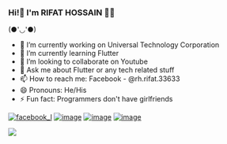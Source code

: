 ### Hi!👋 I'm RIFAT HOSSAIN 👨‍💻

  (●'◡'●)

- 🔭 I’m currently working on Universal Technology Corporation
- 🌱 I’m currently learning Flutter
- 👯 I’m looking to collaborate on Youtube
- 💬 Ask me about Flutter or any tech related stuff
- 📫 How to reach me: Facebook - @rh.rifat.33633 
- 😄 Pronouns: He/His
- ⚡ Fun fact: Programmers don't have girlfriends

[![facebook_l](https://user-images.githubusercontent.com/88751768/153838690-2cb63c71-c784-4eaf-91c9-d3d9d8c16576.png)](https://www.facebook.com/rh.rifat.33633)    [![image](https://user-images.githubusercontent.com/88751768/153838073-c7e180f2-1fe3-4fc5-8843-5a3618e47481.png)](https://www.linkedin.com/in/rifat-hossain-66811b201/)     [![image](https://user-images.githubusercontent.com/88751768/153838136-9a3eb1ce-267f-45b6-9c2e-7ab017e7995a.png)](https://twitter.com/Rifatho25073502)       [![image](https://user-images.githubusercontent.com/88751768/153838258-50a1e547-15f2-4e7c-b86a-ad9fcb2e58ff.png)](https://www.instagram.com/rh_rifat220/?hl=en)

<img src="https://github-readme-stats.vercel.app/api?username=rifathossain82&&show_icons=true&title_color=ffffff&icon_color=bb2acf&text_color=daf7dc&bg_color=151515">



